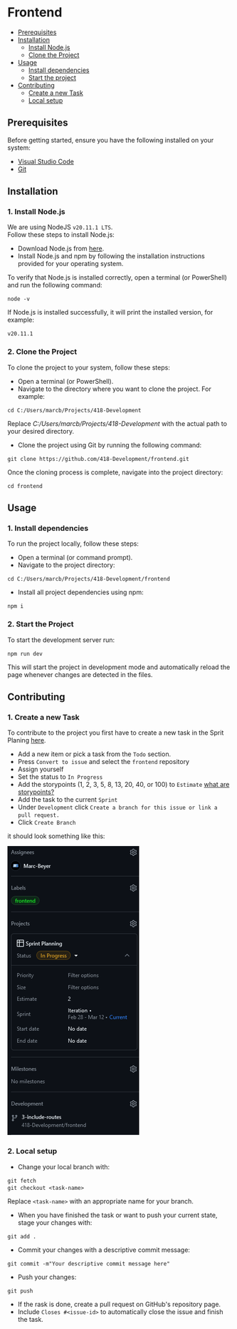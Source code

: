 # Frontend

-   [Prerequisites](#prerequisites)
-   [Installation](#installation)
    -   [Install Node.js](#1-install-nodejs)
    -   [Clone the Project](#2-clone-the-project)
-   [Usage](#usage)
    -   [Install dependencies](#1-install-dependencies)
    -   [Start the project](#2-start-the-project)
-   [Contributing](#contributing)
    -   [Create a new Task](#1-create-a-new-task)
    -   [Local setup](#2-local-setup)

## Prerequisites

Before getting started, ensure you have the following installed on your system:

-   [Visual Studio Code](https://code.visualstudio.com/)
-   [Git](https://git-scm.com/)

## Installation

### 1. Install Node.js

We are using NodeJS `v20.11.1 LTS`.<br>
Follow these steps to install Node.js:<br>

-   Download Node.js from [here](https://nodejs.org/en).
-   Install Node.js and npm by following the installation instructions provided for your operating system.

To verify that Node.js is installed correctly, open a terminal (or PowerShell) and run the following command:

```
node -v
```

If Node.js is installed successfully, it will print the installed version, for example:

```
v20.11.1
```

### 2. Clone the Project

To clone the project to your system, follow these steps:

-   Open a terminal (or PowerShell).
-   Navigate to the directory where you want to clone the project. For example:

```
cd C:/Users/marcb/Projects/418-Development
```

Replace _C:/Users/marcb/Projects/418-Development_ with the actual path to your desired directory.

-   Clone the project using Git by running the following command:

```
git clone https://github.com/418-Development/frontend.git
```

Once the cloning process is complete, navigate into the project directory:

```
cd frontend
```

## Usage

### 1. Install dependencies

To run the project locally, follow these steps:

-   Open a terminal (or command prompt).
-   Navigate to the project directory:

```
cd C:/Users/marcb/Projects/418-Development/frontend
```

-   Install all project dependencies using npm:

```
npm i
```

### 2. Start the Project

To start the development server run:

```
npm run dev
```

This will start the project in development mode and automatically reload the page whenever changes are detected in the files.

## Contributing

### 1. Create a new Task

To contribute to the project you first have to create a new task in the Sprit Planing [here](https://github.com/orgs/418-Development/projects/1).

-   Add a new item or pick a task from the `Todo` section.
-   Press `Convert to issue` and select the `frontend` repository
-   Assign yourself
-   Set the status to `In Progress`
-   Add the storypoints (1, 2, 3, 5, 8, 13, 20, 40, or 100) to `Estimate` [what are storypoints?](https://www.wrike.com/scrum-guide/faq/what-are-scrum-story-points/)
-   Add the task to the current `Sprint`
-   Under `Development` click `Create a branch for this issue or link a pull request.`
-   Click `Create Branch`

it should look something like this:

![alt](./doc/images/task.png)

### 2. Local setup

-   Change your local branch with:

```
git fetch
git checkout <task-name>
```

Replace `<task-name>` with an appropriate name for your branch.

-   When you have finished the task or want to push your current state, stage your changes with:

```
git add .
```

-   Commit your changes with a descriptive commit message:

```
git commit -m"Your descriptive commit message here"
```

-   Push your changes:

```
git push
```

-   If the rask is done, create a pull request on GitHub's repository page.
-   Include `Closes #<issue-id>` to automatically close the issue and finish the task.
